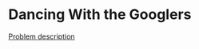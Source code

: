 Dancing With the Googlers
=========================

[Problem description](http://code.google.com/codejam/contest/1460488/dashboard#s=p1)
